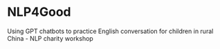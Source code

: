 # NLP4Good
Using GPT chatbots to practice English conversation for children in rural China - NLP charity workshop
